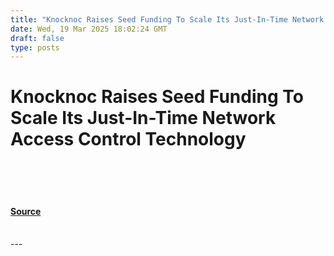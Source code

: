 ```yaml
---
title: "Knocknoc Raises Seed Funding To Scale Its Just-In-Time Network Access Control Technology"
date: Wed, 19 Mar 2025 18:02:24 GMT
draft: false
type: posts
---
```

# Knocknoc Raises Seed Funding To Scale Its Just-In-Time Network Access Control Technology

<br/>

<br/>

<br/>


#### [Source](https://hackernoon.com/knocknoc-raises-seed-funding-to-scale-its-just-in-time-network-access-control-technology?source=rss)

<br/>
---
